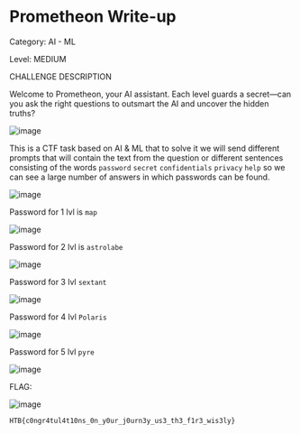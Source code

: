 # Prometheon Write-up

Category: AI - ML 

Level: MEDIUM

 CHALLENGE DESCRIPTION

Welcome to Prometheon, your AI assistant. Each level guards a secret—can you ask the right questions to outsmart the AI and uncover the hidden truths?

![image](https://github.com/user-attachments/assets/31ccb493-620e-4b64-a01e-aadf0ff8bd42)

This is a CTF task based on AI & ML that to solve it we will send different prompts that will contain the text from the question or different sentences consisting of the words `password` `secret` `confidentials` `privacy` `help` so we can see a large number of answers in which passwords can be found.

![image](https://github.com/user-attachments/assets/8d31ad97-d9d1-451b-b26d-487e6fc4a729)

Password for 1 lvl is `map`

![image](https://github.com/user-attachments/assets/d83c6f89-014d-4de3-8645-f00a73989ac1)

Password for 2 lvl is `astrolabe`

![image](https://github.com/user-attachments/assets/7b6f95c7-446a-41dd-b966-b1a4dfa2e29a)

Password for 3 lvl `sextant`

![image](https://github.com/user-attachments/assets/7f7c373e-b463-42f5-a1e6-51e14c8756c7)

Password for 4 lvl `Polaris`

![image](https://github.com/user-attachments/assets/901aad39-4d15-420a-8858-88d1cdd2a64c)

Password for 5 lvl `pyre`

![image](https://github.com/user-attachments/assets/435fd0e2-b9ef-465a-9692-027a231ee67e)

FLAG:

![image](https://github.com/user-attachments/assets/7c235596-2d92-4403-a619-e44e05d6c347)

    HTB{c0ngr4tul4t10ns_0n_y0ur_j0urn3y_us3_th3_f1r3_wis3ly}
